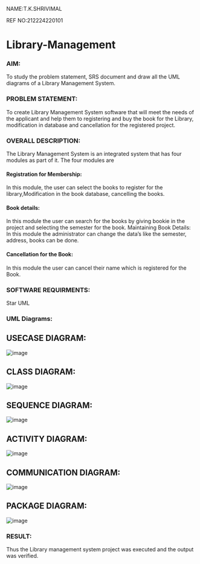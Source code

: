 NAME:T.K.SHRIVIMAL


REF NO:212224220101




# Library-Management
### AIM:
To study the problem statement, SRS document and draw all the UML diagrams of a Library Management System.
### PROBLEM STATEMENT:
To create Library Management System software that will meet the needs of the applicant
and help them to registering and buy the book for the Library, modification in database and
cancellation for the registered project.
### OVERALL DESCRIPTION:
The Library Management System is an integrated system that has four modules as part of
it. The four modules are
#### Registration for Membership:
In this module, the user can select the books to register for the library,Modification in the book
database, cancelling the books.
#### Book details:
In this module the user can search for the books by giving bookie in the project and selecting
the semester for the book.
Maintaining Book Details:
In this module the administrator can change the data’s like the semester, address, books can be
done.
#### Cancellation for the Book:
In this module the user can cancel their name which is registered for the Book.
### SOFTWARE REQUIRMENTS:
Star UML
### UML Diagrams:
## USECASE DIAGRAM:
![image](https://github.com/user-attachments/assets/d4c4d608-f532-4515-a091-c037369c4323)

## CLASS DIAGRAM:
![image](https://github.com/user-attachments/assets/aa951aba-0457-4402-9055-2adf3d0dd0c2)

## SEQUENCE DIAGRAM:
![image](https://github.com/user-attachments/assets/e490ba79-c6de-47e8-99e1-1ea49527006f)

## ACTIVITY DIAGRAM:
![image](https://github.com/user-attachments/assets/fa5d2214-bc74-45ad-a0e7-09ca4c35b4a9)

## COMMUNICATION DIAGRAM:
![image](https://github.com/user-attachments/assets/40db9652-a435-4264-8f0c-1d50903593a8)

## PACKAGE DIAGRAM:
![image](https://github.com/user-attachments/assets/dc259691-f60d-4823-b060-1bf13bb56a93)

### RESULT:
Thus the Library management system project was executed and the output was verified.
